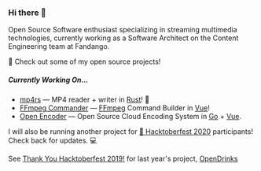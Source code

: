 ### Hi there 👋

Open Source Software enthusiast specializing in streaming multimedia technologies, currently working as a Software Architect on the Content Engineering team at Fandango.

🚀 Check out some of my open source projects!

##### Currently Working On...
* [mp4rs](https://github.com/alfg/mp4rs) &mdash; MP4 reader + writer in [Rust](https://www.rust-lang.org/)! :crab:
* [FFmpeg Commander](https://github.com/alfg/ffmpeg-commander) &mdash; [FFmpeg](ffmpeg.org/) Command Builder in [Vue](https://vuejs.org/)!
* [Open Encoder](openencoder) &mdash; Open Source Cloud Encoding System in [Go](https://golang.org/) + [Vue](https://vuejs.org/).

I will also be running another project for [:jack_o_lantern: Hacktoberfest 2020](https://hacktoberfest.digitalocean.com/) participants! Check back for updates. :computer:

See [Thank You Hacktoberfest 2019!](https://github.com/alfg/opendrinks/releases/tag/v1.0.0) for last year's project, [OpenDrinks](https://opendrinks.io)
